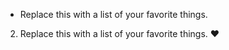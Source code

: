 - Replace this with a list of your favorite things.
2. Replace this with a list of your favorite things.
:heart:
